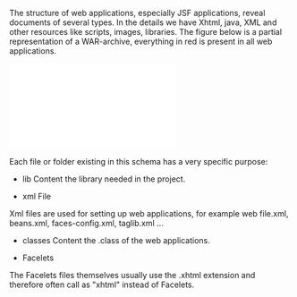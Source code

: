 The structure of web applications, especially JSF applications, reveal documents of several types. In the details we have Xhtml, java, XML and other resources like scripts, images, libraries.
The figure below is a partial representation of a WAR-archive, everything in red is present in all web applications.

![war](/assets/images/war.pdf)

Each file or folder existing in this schema has a very specific purpose: 

 * lib
Content the library needed in the project.

 * xml File 

Xml files are used for setting up web applications, for example web file.xml, beans.xml, faces-config.xml, taglib.xml ...

 * classes 
Content the .class of the web applications.

 * Facelets 

The Facelets files themselves usually use the .xhtml extension and therefore often call as "xhtml" instead of Facelets.
